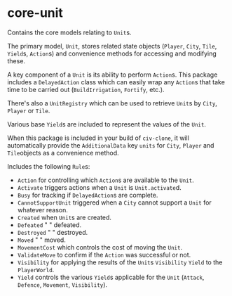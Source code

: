 # core-unit

Contains the core models relating to `Unit`s.

The primary model, `Unit`, stores related state objects (`Player`, `City`, `Tile`, `Yield`s, `Action`s) and 
convenience methods for accessing and modifying these.

A key component of a `Unit` is its ability to perform `Action`s. This package includes a `DelayedAction` class which can
easily wrap any `Action`s that take time to be carried out (`BuildIrrigation`, `Fortify`, etc.).

There's also a `UnitRegistry` which can be used to retrieve `Unit`s by `City`, `Player` or `Tile`.

Various base `Yield`s are included to represent the values of the `Unit`.

When this package is included in your build of `civ-clone`, it will automatically provide the `AdditionalData` key
`units` for `City`, `Player` and `Tile`objects as a convenience method.

Includes the following `Rule`s:

- `Action` for controlling which `Action`s are available to the `Unit`.
- `Activate` triggers actions when a `Unit` is `Unit.activate`d.
- `Busy` for tracking if `DelayedAction`s are complete.
- `CannotSupportUnit` triggered when a `City` cannot support a `Unit` for whatever reason.
- `Created` when `Unit`s are created.
- `Defeated`    "        "   defeated.
- `Destroyed`   "        "   destroyed.
- `Moved`       "        "   moved.
- `MovementCost` which controls the cost of moving the `Unit`.
- `ValidateMove` to confirm if the `Action` was successful or not.
- `Visibility` for applying the results of the `Unit`s `Visibility` `Yield` to the `PlayerWorld`.
- `Yield` controls the various `Yield`s applicable for the `Unit` (`Attack`, `Defence`, `Movement`, `Visibility`).